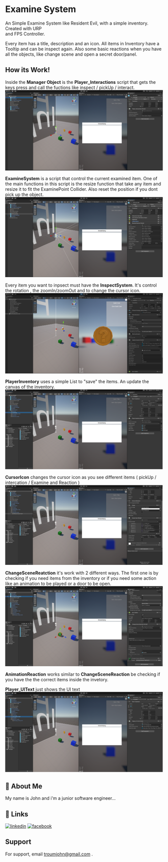 # Examine System

An Simple Examine System like Resident Evil, with a simple inventory. Created with URP  
and FPS Controller.

Every item has a title, description and an icon. All items in Inventory have a Tooltip 
and can be inspect again.
Also some basic reactions when you have all the objects, like change scene 
and open a secret door/panel.

## How its Work!

Inside the __Manager Object__ is the __Player_Interactions__ script that gets the keys
press and call the fuctions like inspect / pickUp / interact.
![](GitImg/Manager.png)

__ExamineSystem__ is a script that control the current examined item. 
One of the main functions in this script is the resize function that take any item 
and resize it to fit the ExaminePoint Collider. Also reset the position if you 
dont pick up the object.
![](GitImg/Examine-FPS.png)

Every item you want to inpsect must have the __InspectSystem__. It's control the 
rotation , the zoomIn/zoomOut and to change the cursor icon.
![](GitImg/Inspect-Item.png)

__PlayerInventory__ uses a simple List<GameObject> to "save" the items. An update the 
canvas of the inventory.
![](GitImg/Inventory.png)

__CursorIcon__ changes the cursor icon as you see different items 
( pickUp / intercation / Examine and Reaction )
![](GitImg/Mouse_cursor.png)

__ChangeSceneReatction__ it's work with 2 different ways.
The first one is by checking if you need items from the inventory 
or if you need some action like an animation to be played or a door to be open.
![](GitImg/ChangeScene.png)

__AnimationReaction__ works similar to __ChangeSceneReaction__ be checking if you have 
the the correct items inside the invetory.

__Player_UIText__ just shows the UI text 
![](GitImg/Ui-info.png)





## 🚀 About Me
My name is John and i'm a junior software engineer...


## 🔗 Links
[![linkedin](https://img.shields.io/badge/linkedin-0A66C2?style=for-the-badge&logo=linkedin&logoColor=white)](https://www.linkedin.com/in/giannis-sakkas-a67587260/)
[![facebook](https://img.shields.io/badge/facebook-0000FF?style=for-the-badge&logo=facebook&logoColor=white)](https://www.facebook.com/giannis.sakkas.5)


## Support

For support, email troumjohn@gmail.com .

